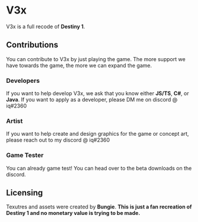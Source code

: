 # V3x
V3x is a full recode of **Destiny 1**.

## Contributions
You can contribute to V3x by just playing the game. The more support we have towards the game, the more we can expand the game.

### Developers
If you want to help develop V3x, we ask that you know either **JS/TS**, **C#**, or **Java**. If you want to apply as a developer, please DM me on discord @ iq#2360

### Artist
If you want to help create and design graphics for the game or concept art, please reach out to my discord @ iq#2360

### Game Tester
You can already game test! You can head over to the beta downloads on the discord.

## Licensing
Texutres and assets were created by **Bungie**. **This is just a fan recreation of Destiny 1 and no monetary value is trying to be made.**
